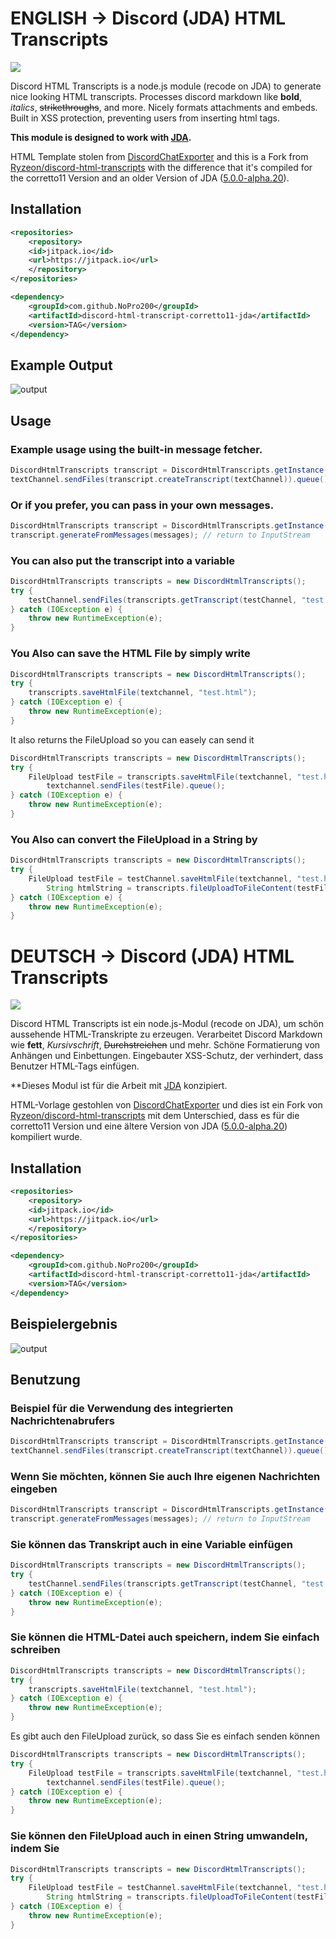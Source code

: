 # ENGLISH -> Discord (JDA) HTML Transcripts
[![](https://jitpack.io/v/NoPro200/discord-html-transcript-corretto11-jda.svg)](https://jitpack.io/#NoPro200/discord-html-transcript-corretto11-jda)

Discord HTML Transcripts is a node.js module (recode on JDA) to generate nice looking HTML transcripts. Processes discord markdown like **bold**, *italics*, ~~strikethroughs~~, and more. Nicely formats attachments and embeds. Built in XSS protection, preventing users from inserting html tags. 

**This module is designed to work with [JDA](https://github.com/DV8FromTheWorld/JDA).**

HTML Template stolen from [DiscordChatExporter](https://github.com/Tyrrrz/DiscordChatExporter) and this is a Fork from [Ryzeon/discord-html-transcripts](https://github.com/Ryzeon/discord-html-transcripts) with the difference that it's compiled for the corretto11 Version and an older Version of JDA ([5.0.0-alpha.20](https://mvnrepository.com/artifact/net.dv8tion/JDA/5.0.0-alpha.20)).

## Installation

```xml
<repositories>
    <repository>
	<id>jitpack.io</id>
	<url>https://jitpack.io</url>
    </repository>
</repositories>
```

```xml
<dependency>
    <groupId>com.github.NoPro200</groupId>
    <artifactId>discord-html-transcript-corretto11-jda</artifactId>
    <version>TAG</version>
</dependency>
```

## Example Output
![output](https://img.derock.dev/5f5q0a.png)

## Usage
### Example usage using the built-in message fetcher.
```java
DiscordHtmlTranscripts transcript = DiscordHtmlTranscripts.getInstance();
textChannel.sendFiles(transcript.createTranscript(textChannel)).queue()
```

### Or if you prefer, you can pass in your own messages.
```java
DiscordHtmlTranscripts transcript = DiscordHtmlTranscripts.getInstance();
transcript.generateFromMessages(messages); // return to InputStream
```

### You can also put the transcript into a variable
```java
DiscordHtmlTranscripts transcripts = new DiscordHtmlTranscripts();
try {
	testChannel.sendFiles(transcripts.getTranscript(testChannel, "test.html")).queue();
} catch (IOException e) {
	throw new RuntimeException(e);
}
```

### You Also can save the HTML File by simply write
```java
DiscordHtmlTranscripts transcripts = new DiscordHtmlTranscripts();
try {
	transcripts.saveHtmlFile(textchannel, "test.html");
} catch (IOException e) {
	throw new RuntimeException(e);
}
```
It also returns the FileUpload so you can easely can send it
```java
DiscordHtmlTranscripts transcripts = new DiscordHtmlTranscripts();
try {
	FileUpload testFile = transcripts.saveHtmlFile(textchannel, "test.html");
        textchannel.sendFiles(testFile).queue();
} catch (IOException e) {
	throw new RuntimeException(e);
}
```
### You Also can convert the FileUpload in a String by
```java
DiscordHtmlTranscripts transcripts = new DiscordHtmlTranscripts();
try {
	FileUpload testFile = testChannel.saveHtmlFile(textchannel, "test.html");
        String htmlString = transcripts.fileUploadToFileContent(testFile);
} catch (IOException e) {
	throw new RuntimeException(e);
}
```





# DEUTSCH -> Discord (JDA) HTML Transcripts
[![](https://jitpack.io/v/NoPro200/discord-html-transcript-corretto11-jda.svg)](https://jitpack.io/#NoPro200/discord-html-transcript-corretto11-jda)

Discord HTML Transcripts ist ein node.js-Modul (recode on JDA), um schön aussehende HTML-Transkripte zu erzeugen. Verarbeitet Discord Markdown wie **fett**, *Kursivschrift*, ~~Durchstreichen~~ und mehr. Schöne Formatierung von Anhängen und Einbettungen. Eingebauter XSS-Schutz, der verhindert, dass Benutzer HTML-Tags einfügen. 

**Dieses Modul ist für die Arbeit mit [JDA](https://github.com/DV8FromTheWorld/JDA) konzipiert.

HTML-Vorlage gestohlen von [DiscordChatExporter](https://github.com/Tyrrrz/DiscordChatExporter) und dies ist ein Fork von [Ryzeon/discord-html-transcripts](https://github.com/Ryzeon/discord-html-transcripts) mit dem Unterschied, dass es für die corretto11 Version und eine ältere Version von JDA ([5.0.0-alpha.20](https://mvnrepository.com/artifact/net.dv8tion/JDA/5.0.0-alpha.20)) kompiliert wurde.

## Installation

```xml
<repositories>
    <repository>
	<id>jitpack.io</id>
	<url>https://jitpack.io</url>
    </repository>
</repositories>
```

```xml
<dependency>
    <groupId>com.github.NoPro200</groupId>
    <artifactId>discord-html-transcript-corretto11-jda</artifactId>
    <version>TAG</version>
</dependency>
```

## Beispielergebnis
![output](https://img.derock.dev/5f5q0a.png)

## Benutzung
### Beispiel für die Verwendung des integrierten Nachrichtenabrufers
```java
DiscordHtmlTranscripts transcript = DiscordHtmlTranscripts.getInstance();
textChannel.sendFiles(transcript.createTranscript(textChannel)).queue()
```

### Wenn Sie möchten, können Sie auch Ihre eigenen Nachrichten eingeben
```java
DiscordHtmlTranscripts transcript = DiscordHtmlTranscripts.getInstance();
transcript.generateFromMessages(messages); // return to InputStream
```

### Sie können das Transkript auch in eine Variable einfügen
```java
DiscordHtmlTranscripts transcripts = new DiscordHtmlTranscripts();
try {
	testChannel.sendFiles(transcripts.getTranscript(testChannel, "test.html")).queue();
} catch (IOException e) {
	throw new RuntimeException(e);
}
```

### Sie können die HTML-Datei auch speichern, indem Sie einfach schreiben
```java
DiscordHtmlTranscripts transcripts = new DiscordHtmlTranscripts();
try {
	transcripts.saveHtmlFile(textchannel, "test.html");
} catch (IOException e) {
	throw new RuntimeException(e);
}
```
Es gibt auch den FileUpload zurück, so dass Sie es einfach senden können
```java
DiscordHtmlTranscripts transcripts = new DiscordHtmlTranscripts();
try {
	FileUpload testFile = transcripts.saveHtmlFile(textchannel, "test.html");
        textchannel.sendFiles(testFile).queue();
} catch (IOException e) {
	throw new RuntimeException(e);
}
```
### Sie können den FileUpload auch in einen String umwandeln, indem Sie
```java
DiscordHtmlTranscripts transcripts = new DiscordHtmlTranscripts();
try {
	FileUpload testFile = testChannel.saveHtmlFile(textchannel, "test.html");
        String htmlString = transcripts.fileUploadToFileContent(testFile);
} catch (IOException e) {
	throw new RuntimeException(e);
}
```




